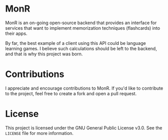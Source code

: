 # MonR 

MonR is an on-going open-source backend that provides 
an interface for services that want to implement 
memorization techniques (flashcards) into their apps. 

By far, the best example of a client using this API could be language learning games. 
I believe such calculations should be left to the backend, and that is why this project was born. 

# Contributions 

I appreciate and encourage contributions to MonR. If you'd like to contribute to the project, feel free to create a fork and open a pull request.

# License 

This project is licensed under the GNU General Public License v3.0. See the `LICENSE` file for more information.

